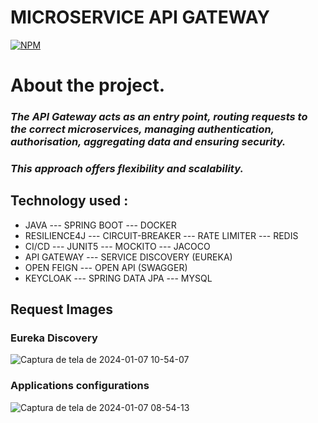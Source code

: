 # MICROSERVICE  API GATEWAY

[![NPM](https://img.shields.io/npm/l/react)](https://github.com/JoelMaciel/Product-Catalog/blob/readm/LICENCE)

# About the project.

### *The API Gateway acts as an entry point, routing requests to the correct microservices, managing authentication, authorisation, aggregating data and ensuring security.*
### *This approach offers flexibility and scalability.*



## Technology used :
-  JAVA ---  SPRING BOOT ---  DOCKER 
-  RESILIENCE4J --- CIRCUIT-BREAKER --- RATE LIMITER --- REDIS
-  CI/CD --- JUNIT5 ---  MOCKITO --- JACOCO
-  API GATEWAY ---  SERVICE DISCOVERY (EUREKA)
-  OPEN FEIGN --- OPEN API (SWAGGER)
-  KEYCLOAK --- SPRING DATA JPA --- MYSQL


## Request Images

### Eureka Discovery
![Captura de tela de 2024-01-07 10-54-07](https://github.com/JoelMaciel/kaf-config-repo/assets/77079093/5c6a9a05-d278-4d94-b8bd-573af6303e05)

### Applications configurations
![Captura de tela de 2024-01-07 08-54-13](https://github.com/JoelMaciel/KAF-USER-SERVICE/assets/77079093/0b0e2328-7b9b-4787-9220-a382523932b7)




